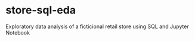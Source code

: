 # store-sql-eda
Exploratory data analysis of a ficticional retail store using SQL and Jupyter Notebook
